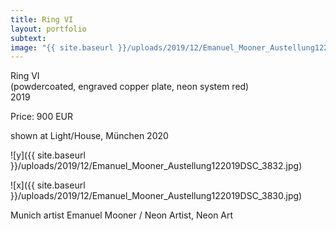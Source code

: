 ```yaml
---
title: Ring VI
layout: portfolio
subtext: 
image: "{{ site.baseurl }}/uploads/2019/12/Emanuel_Mooner_Austellung122019DSC_3863.jpg"
---
```


Ring VI  
(powdercoated, engraved copper plate, neon system red)  
2019

Price: 900 EUR

shown at Light/House, München 2020

![y]({{ site.baseurl }}/uploads/2019/12/Emanuel_Mooner_Austellung122019DSC_3832.jpg)

![x]({{ site.baseurl }}/uploads/2019/12/Emanuel_Mooner_Austellung122019DSC_3830.jpg)

Munich artist Emanuel Mooner / Neon Artist, Neon Art